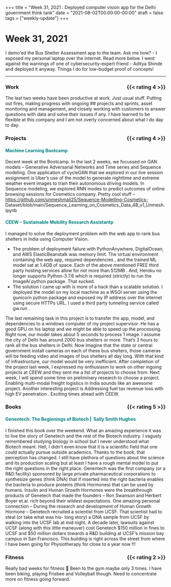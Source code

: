 +++
title = "Week 31, 2021 : Deployed computer vision app for the Delhi government think tank"
date = "2021-08-02T00:00:00-00:00"
draft = false
tags = ["weekly-update"]
+++

# Week 31, 2021
I demo'ed the Bus Shelter Assessment app to the team. Ask me how? - I exposed my personal laptop over the internet. Read more below. I went against the warnings of one of cybersecurity-expert friend - Aditya  Shinde and deployed it anyway. Things I do for low-budget proof of concepts!
<hr>

### Work <span style="float: right;">{{< rating 4 >}}</span>
The last two weeks have been productive at work. Just usual stuff. Putting
out fires, making progress with ongoing ## projects and sprints, asset
monitoring and management, and closely working with customers to answer
questions with data and solve their issues if any. I have learned to be
flexible at this company and I am not overly concerned about what I do day to
day.

### Projects <span style="float: right;">{{< rating 4 >}}</span>
####  <span style="color: teal">Machine Learning Bootcamp</span>
Decent week at the Bootcamp. In the last 2 weeks, we focussed on GAN models –
Generative Adversarial Networks and Time series and Sequence modeling. One
application of cycleGAN that we explored in our live session assignment is
Uber’s use of the model to generate nighttime and extreme weather event
images to train their autonomous driving models. In Sequence modeling, we
explored RNN modes to predict outcomes of online browsing sessions for
Cosmetics company. Pretty cool stuff –
https://github.com/unmeshmali25/Sequence-Modelling-Cosmetics-
Dataset/blob/main/Sequence_Learning_on_Cosmetics_Data_4B_v1_Unmesh.ipynb

####  <span style="color: teal">CEEW – Sustainable Mobility Research Assistantp</span>
I managed to solve the deployment problem with the web app to rank bus
shelters in India using Computer Vision. 
- The problem of deployment failure
with PythonAnywhere, DigitalOcean, and AWS ElasticBeanstalk  was memory
limit. The virtual environment containing the web app, required dependencies
, and the trained ML model sat at 1.4GB  of space. Each of the above
mentioned FREE third party hosting services allow for not more than 512MB .
And, Heroku  no longer supports Python-3.7.6  which is required (strictly) to
run the ImageAI  python package. That sucked.
- The solution I came up with is more of a hack than a scalable solution. I
deployed the model on my local machine as a WSGI server  using the gunicorn
python package and exposed my IP address over the internet using secure HTTPs
URL. I used a third party tunneling service called gw.run . 

The last
remaining task in this project is to transfer the app, model, and
dependencies to a windows computer of my project supervisor. He has a good
GPU on his laptop and we might be able to speed up the processing. Right now,
our model takes about 5 seconds to process 1 image. I assume the city of
Delhi has around 2000 bus shelters or more. That’s 3 hours to rank all the
bus shelters in Delhi. Now Imagine that the state or central government
install cameras on each of these bus shelters, those cameras will be feeding
video and images of bus shelters all day long. With that kind of
infrastructure, our model would be very inefficient.
After completion of the project last week, I expressed my enthusiasm to work
on other ingoing projects at CEEW and they sent me a list of projects to
choose from. Next week, I will spend some time on preliminary research to
choose a project. Enabling multi-modal freight logistics in India  sounds
like an awesome project. Another interesting project is Addressing fuel tax
revenue loss with high EV penetration . Exciting times ahead with CEEW.

### Books <span style="float: right;">{{< rating 5 >}}</span>
####  <span style="color: teal">Genentech: The Beginnings of Biotech |  Sally Smith Hughes</span>
I finished this book over the weekend. What an amazing experience it was to
live the story of Genetech and the rest of the Biotech industry. I vaguely
remembered studying biology in school but I never understood what Biotech
meant. Hell, I didn’t even know that it is a scientific field that one could
actually pursue outside academics. Thanks to the book, that perception has
changed. I still have plethora of questions about the science and its
production scaling but at least I have a rough mental model to put the right
questions in the right place.
Genentech was the first company (or a R&D facility) sponsored by large
private pharmaceutical corporations to synthesize genes (think DNA) that if
inserted into the right bacteria enables the bacteria to produce proteins
(think Hormones) that can be used by humans. Insulin and Human Growth
Hormones were the breakthrough products of Genetech that made the founders –
Ron Swanson and Herbert Boyer et.al. rich beyond their wildest expectations.
One amazing personal connection – During the research and development of
Human Growth Hormone – Genetech recruited a scientist from UCSF. That
scientist had to steal (or take what was his- long story) a DNA sample from
UCSF by walking into the UCSF lab at mid night. A decade later, lawsuits
against UCSF (along with this little maneuver) cost Genetech $150 million in
fines to UCSF and $50 million dollars towards a R&D building at UCSF’s
mission bay campus in San Francisco. This building is right across the street
from where I have been going for Physiotherapy for close to a year now !!!

### Fitness <span style="float: right;">{{< rating 2 >}}</span>
Really bad weeks for fitness 🙁 Been to the gym maybe only 3 times. I have
been biking, playing Frisbee and Volleyball though. Need to concentrate more
on fitness going forward.
